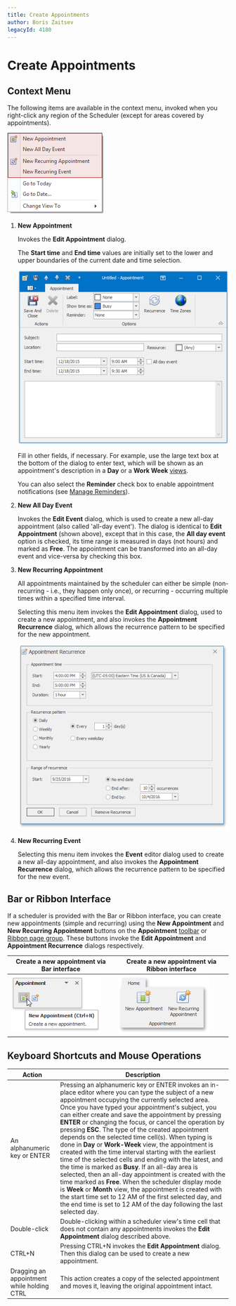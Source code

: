 ```yaml
---
title: Create Appointments
author: Boris Zaitsev
legacyId: 4180
---
```

# Create Appointments
## Context Menu
The following items are available in the context menu, invoked when you right-click any region of the Scheduler (except for areas covered by appointments).

![CreatingAppointments_01.png](../../../images/img5492.png)
1. **New Appointment**
	
	Invokes the **Edit Appointment** dialog.
	
	The **Start time** and **End time** values are initially set to the lower and upper boundaries of the current date and time selection.
	
	![CreatingAppointments_02.png](../../../images/img5493.png)
	
	Fill in other fields, if necessary. For example, use the large text box at the bottom of the dialog to enter text, which will be shown as an appointment's description in a **Day** or a **Work Week** [views](../layout-customization/switch-scheduler-views.md).
	
	You can also select the **Reminder** check box to enable appointment notifications (see [Manage Reminders](manage-reminders.md)).
2. **New All Day Event**
	
	Invokes the **Edit Event** dialog, which is used to create a new all-day appointment (also called 'all-day event'). The dialog is identical to **Edit Appointment** (shown above), except that in this case, the **All day event** option is checked, its time range is measured in days (not hours) and marked as **Free**. The appointment can be transformed into an all-day event and vice-versa by checking this box.
3. **New Recurring Appointment**
	
	All appointments maintained by the scheduler can either be simple (non-recurring - i.e., they happen only once), or recurring - occurring multiple times within a specified time interval.
	
	Selecting this menu item invokes the **Edit Appointment** dialog, used to create a new appointment, and also invokes the **Appointment Recurrence** dialog, which allows the recurrence pattern to be specified for the new appointment.
	
	![RecurrenceDialog.png](../../../images/img4767.png)
4. **New Recurring Event**
	
	Selecting this menu item invokes the **Event** editor dialog used to create a new all-day appointment, and also invokes the **Appointment Recurrence** dialog, which allows the recurrence pattern to be specified for the new event.

## Bar or Ribbon Interface
If a scheduler is provided with the Bar or Ribbon interface, you can create new appointments (simple and recurring) using the **New Appointment** and **New Recurring Appointment** buttons on the **Appointment** [toolbar](../scheduler-ui/toolbars.md) or [Ribbon page group](../scheduler-ui/ribbon-interface.md). These buttons invoke the **Edit Appointment** and **Appointment Recurrence** dialogs respectively.

| Create a new appointment via Bar interface | Create a new appointment via Ribbon interface |
|---|---|
| ![Scheduler_AppointmentToolbar](../../../images/img16556.png) | ![Scheduler_Ribbon_Appointment](../../../images/img16546.png) |

## Keyboard Shortcuts and Mouse Operations
| Action | Description |
|---|---|
| An alphanumeric key or ENTER | Pressing an alphanumeric key or ENTER invokes an in-place editor where you can type the subject of a new appointment occupying the currently selected area. Once you have typed your appointment's subject, you can either create and save the appointment by pressing **ENTER** or changing the focus, or cancel the operation by pressing **ESC**. The type of the created appointment depends on the selected time cell(s). When typing is done in **Day** or **Work-Week** view, the appointment is created with the time interval starting with the earliest time of the selected cells and ending with the latest, and the time is marked as **Busy**. If an all-day area is selected, then an all-day appointment is created with the time marked as **Free**. When the scheduler display mode is **Week** or **Month** view, the appointment is created with the start time set to 12 AM of the first selected day, and the end time is set to 12 AM of the day following the last selected day. |
| Double-click | Double-clicking within a scheduler view's time cell that does not contain any appointments invokes the **Edit Appointment** dialog described above. |
| CTRL+N | Pressing CTRL+N invokes the **Edit Appointment** dialog. Then this dialog can be used to create a new appointment. |
| Dragging an appointment while holding CTRL | This action creates a copy of the selected appointment and moves it, leaving the original appointment intact. |